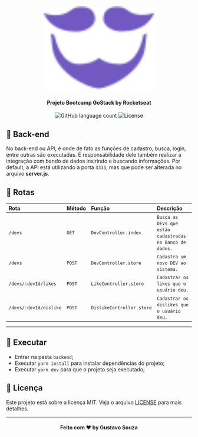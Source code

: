 <h1 align="center">
    <img alt="Tindev" src="../.github/logo-purple.svg" width="300px" />
</h1>

<h4 align="center">
  Projeto Bootcamp GoStack by Rocketseat
</h4>

<p align="center">
  <img alt="GitHub language count" src="https://img.shields.io/github/languages/count/guuhx97/gobarber">
  <img alt="License" src="https://img.shields.io/badge/license-MIT-brightgreen">
</p>

## 📰 Back-end

No back-end ou API, é onde de fato as funções de cadastro, busca, login, entre outras são executadas. É responsabilidade dele também realizar a integração com bando de dados insirindo e buscando informações. Por default, a API está utilizando a porta `3333`, mas que pode ser alterada no arquivo **server.js**.


## 🌱 Rotas
| Rota | Método | Função | Descrição |
| :--- | :--- | :--- | :---|
| `/devs` | `GET` | `DevController.index` | `Busca as DEVs que estão cadastradas no Banco de dados.` |
| `/devs` | `POST` | `DevController.store` | `Cadastra um novo DEV ao sistema.` |
| `/devs/:devId/likes` | `POST` | `LikeController.store` | `Cadastrar os likes que o usuário deu.` |
| `/devs/:devId/dislike` | `POST` | `DislikeController.store` | `Cadastrar os dislikes que o usuário deu.` |

-------------------------



## 🔄 Executar
- Entrar na pasta `backend`;
 - Executar `yarn install` para instalar dependências do projeto;
 - Executar `yarn dev` para que o projeto seja executado;

 ## 📝 Licença
Este projeto está sobre a licença MIT. Veja o arquivo [LICENSE](../LICENSE.md) para mais detalhes.


---
<h4 align="center">
  Feito com ❤️ by Gustavo Souza
</h4>
